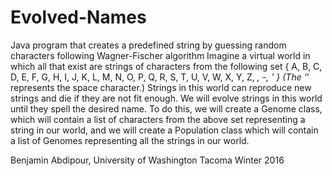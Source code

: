﻿# Evolved-Names

Java program that creates a predefined string by guessing random characters following Wagner-Fischer algorithm
Imagine a virtual world in which all that exist are strings of characters from the following set
{ A, B, C, D, E, F, G, H, I, J, K, L, M, N, O, P, Q, R, S, T, U, V, W, X, Y, Z, _, -, ’ }
(The ‘_’ represents the space character.)
Strings in this world can reproduce new strings and die if they are not fit enough.
We will evolve strings in this world until they spell the desired name. To do this, 
we will create a Genome class, which will contain a list of characters from the above set 
representing a string in our world, and we will create a Population class which will contain 
a list of Genomes representing all the strings in our world.

Benjamin Abdipour, University of Washington Tacoma
Winter 2016
